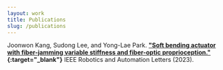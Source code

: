 ```yaml
---
layout: work
title: Publications
slug: /publications
---
```


Joonwon Kang, Sudong Lee, and Yong-Lae Park. <b>["Soft bending actuator with fiber-jamming variable stiffness and fiber-optic proprioception."](https://softrobotics.snu.ac.kr/publications/KangJW_IEEE_RAL_2023.pdf){:target="_blank"}</b> IEEE Robotics and Automation Letters (2023).
<br />

